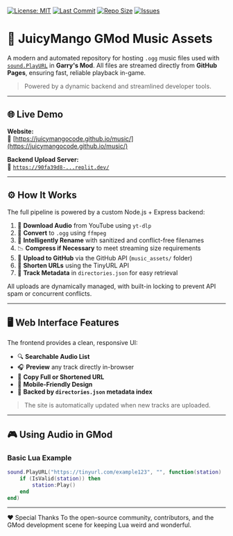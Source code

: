 [![License: MIT](https://img.shields.io/badge/License-MIT-green.svg)](LICENSE)
[![Last Commit](https://img.shields.io/github/last-commit/JuicyMangoCode/music?color=blue)](https://github.com/JuicyMangoCode/music/commits/main)
[![Repo Size](https://img.shields.io/github/repo-size/JuicyMangoCode/music?color=orange)](https://github.com/JuicyMangoCode/music)
[![Issues](https://img.shields.io/github/issues/JuicyMangoCode/music?color=purple)](https://github.com/JuicyMangoCode/music/issues)

# 🎵 JuicyMango GMod Music Assets

A modern and automated repository for hosting `.ogg` music files used with [`sound.PlayURL`](https://wiki.facepunch.com/gmod/sound.PlayURL) in **Garry's Mod**. All files are streamed directly from **GitHub Pages**, ensuring fast, reliable playback in-game.

> Powered by a dynamic backend and streamlined developer tools.

---

## 🌐 Live Demo

**Website:**  
🔗 [https://juicymangocode.github.io/music/](https://juicymangocode.github.io/music/)

**Backend Upload Server:**  
🔗 [`https://90fa39d8-...replit.dev/`](https://90fa39d8-1c84-4210-a37d-b8ac10d057eb-00-1r97ja0zizqg4.pike.replit.dev/)

---

## ⚙️ How It Works

The full pipeline is powered by a custom Node.js + Express backend:

1. 🎥 **Download Audio** from YouTube using `yt-dlp`
2. 🔄 **Convert** to `.ogg` using `ffmpeg`
3. 🧠 **Intelligently Rename** with sanitized and conflict-free filenames
4. 📉 **Compress if Necessary** to meet streaming size requirements
5. 🚀 **Upload to GitHub** via the GitHub API (`music_assets/` folder)
6. 🔗 **Shorten URLs** using the TinyURL API
7. 📁 **Track Metadata** in `directories.json` for easy retrieval

All uploads are dynamically managed, with built-in locking to prevent API spam or concurrent conflicts.

---

## 🖥️ Web Interface Features

The frontend provides a clean, responsive UI:

- 🔍 **Searchable Audio List**
- 🎧 **Preview** any track directly in-browser
- 🔗 **Copy Full or Shortened URL**
- 📱 **Mobile-Friendly Design**
- 🧠 **Backed by `directories.json` metadata index**

> The site is automatically updated when new tracks are uploaded.

---

## 🎮 Using Audio in GMod

### Basic Lua Example
```lua
sound.PlayURL("https://tinyurl.com/example123", "", function(station)
    if (IsValid(station)) then
        station:Play()
    end
end)
```
---

❤️ Special Thanks
To the open-source community, contributors, and the GMod development scene for keeping Lua weird and wonderful.
